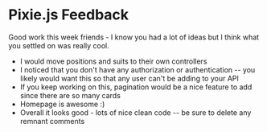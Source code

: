 # Pixie.js Feedback

Good work this week friends - I know you had a lot of ideas but I think what you settled on was really cool. 

- I would move positions and suits to their own controllers
- I noticed that you don't have any authorization or authentication -- you likely would want this so that any user can't be adding to your API
- If you keep working on this, pagination would be a nice feature to add since there are so many cards
- Homepage is awesome :)
- Overall it looks good - lots of nice clean code -- be sure to delete any remnant comments